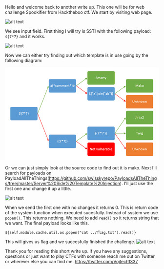 Hello and welcome back to another write up. This one will be for web challenge Spookifier from Hacktheboo ctf. 
We start by visiting web page.

![alt text](https://github.com/vojtechsmola/CTF-write-ups/blob/main/HackTheBoo-CTF/Spoofkifier/images/spookiefier_web.png?raw=true)

We see input field. First thing I will try is SSTI with the following payload: 
`${7*7}` and it works.

![alt text](https://github.com/vojtechsmola/CTF-write-ups/blob/main/HackTheBoo-CTF/Spoofkifier/images/spookiefier_web_payload.png?raw=true)

Now we can either try finding out which template is in use going by the following diagram:

![alt text](https://github.com/vojtechsmola/CTF-write-ups/blob/main/HackTheBoo-CTF/Spoofkifier/images/ssti.png?raw=true)

Or we can just simply look at the source code to find out it is mako. 
Next I'll search for payloads on PayloadAllTheThings(https://github.com/swisskyrepo/PayloadsAllTheThings/tree/master/Server%20Side%20Template%20Injection). I'll just use the first one and change it up a little. 

![alt text](https://github.com/vojtechsmola/CTF-write-ups/blob/main/HackTheBoo-CTF/Spoofkifier/images/spookiefier_web_payload1.png?raw=true)

When we send the first one with no changes it returns 0. This is return code of the system function when executed sucesfully.
Instead of system we use `popen()`. This returns nothing. We need to add `read()` so it returns string that we want. 
The final payload looks like this.
```
${self.module.cache.util.os.popen("cat ../flag.txt").read()}
```
This will gives us flag and we succesfully finished the challenge. 
![alt text](https://github.com/vojtechsmola/CTF-write-ups/blob/main/HackTheBoo-CTF/Spoofkifier/images/spookiefier_web_flag.png?raw=true)

Thank you for reading this short write up. If you have any suggestions, questions or just want to play CTFs with someone reach me out on Twitter or wherever else you can find me. https://twitter.com/Vojtech1337
